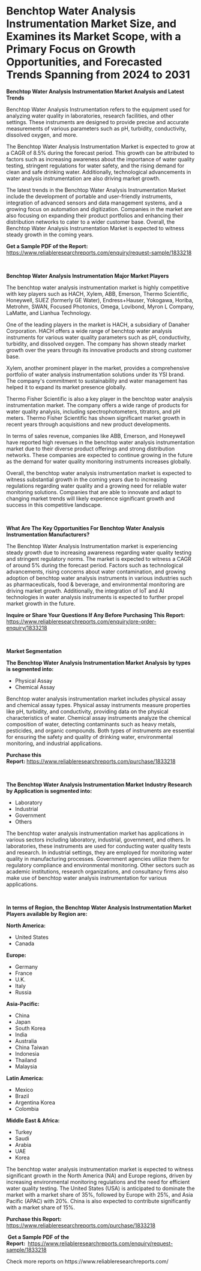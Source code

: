 <p><h1>Benchtop Water Analysis Instrumentation Market Size, and Examines its Market Scope, with a Primary Focus on Growth Opportunities, and Forecasted Trends Spanning from 2024 to 2031</h1></p><p><strong>Benchtop Water Analysis Instrumentation Market Analysis and Latest Trends</strong></p>
<p><p>Benchtop Water Analysis Instrumentation refers to the equipment used for analyzing water quality in laboratories, research facilities, and other settings. These instruments are designed to provide precise and accurate measurements of various parameters such as pH, turbidity, conductivity, dissolved oxygen, and more.</p><p>The Benchtop Water Analysis Instrumentation Market is expected to grow at a CAGR of 8.5% during the forecast period. This growth can be attributed to factors such as increasing awareness about the importance of water quality testing, stringent regulations for water safety, and the rising demand for clean and safe drinking water. Additionally, technological advancements in water analysis instrumentation are also driving market growth.</p><p>The latest trends in the Benchtop Water Analysis Instrumentation Market include the development of portable and user-friendly instruments, integration of advanced sensors and data management systems, and a growing focus on automation and digitization. Companies in the market are also focusing on expanding their product portfolios and enhancing their distribution networks to cater to a wider customer base. Overall, the Benchtop Water Analysis Instrumentation Market is expected to witness steady growth in the coming years.</p></p>
<p><strong>Get a Sample PDF of the Report:&nbsp;</strong> <a href="https://www.reliableresearchreports.com/enquiry/request-sample/1833218">https://www.reliableresearchreports.com/enquiry/request-sample/1833218</a></p>
<p>&nbsp;</p>
<p><strong>Benchtop Water Analysis Instrumentation Major Market Players</strong></p>
<p><p>The benchtop water analysis instrumentation market is highly competitive with key players such as HACH, Xylem, ABB, Emerson, Thermo Scientific, Honeywell, SUEZ (formerly GE Water), Endress+Hauser, Yokogawa, Horiba, Metrohm, SWAN, Focused Photonics, Omega, Lovibond, Myron L Company, LaMatte, and Lianhua Technology. </p><p>One of the leading players in the market is HACH, a subsidiary of Danaher Corporation. HACH offers a wide range of benchtop water analysis instruments for various water quality parameters such as pH, conductivity, turbidity, and dissolved oxygen. The company has shown steady market growth over the years through its innovative products and strong customer base.</p><p>Xylem, another prominent player in the market, provides a comprehensive portfolio of water analysis instrumentation solutions under its YSI brand. The company's commitment to sustainability and water management has helped it to expand its market presence globally.</p><p>Thermo Fisher Scientific is also a key player in the benchtop water analysis instrumentation market. The company offers a wide range of products for water quality analysis, including spectrophotometers, titrators, and pH meters. Thermo Fisher Scientific has shown significant market growth in recent years through acquisitions and new product developments.</p><p>In terms of sales revenue, companies like ABB, Emerson, and Honeywell have reported high revenues in the benchtop water analysis instrumentation market due to their diverse product offerings and strong distribution networks. These companies are expected to continue growing in the future as the demand for water quality monitoring instruments increases globally.</p><p>Overall, the benchtop water analysis instrumentation market is expected to witness substantial growth in the coming years due to increasing regulations regarding water quality and a growing need for reliable water monitoring solutions. Companies that are able to innovate and adapt to changing market trends will likely experience significant growth and success in this competitive landscape.</p></p>
<p>&nbsp;</p>
<p><strong>What Are The Key Opportunities For Benchtop Water Analysis Instrumentation Manufacturers?</strong></p>
<p><p>The Benchtop Water Analysis Instrumentation market is experiencing steady growth due to increasing awareness regarding water quality testing and stringent regulatory norms. The market is expected to witness a CAGR of around 5% during the forecast period. Factors such as technological advancements, rising concerns about water contamination, and growing adoption of benchtop water analysis instruments in various industries such as pharmaceuticals, food & beverage, and environmental monitoring are driving market growth. Additionally, the integration of IoT and AI technologies in water analysis instruments is expected to further propel market growth in the future.</p></p>
<p><strong>Inquire or Share Your Questions If Any Before Purchasing This Report:</strong> <a href="https://www.reliableresearchreports.com/enquiry/pre-order-enquiry/1833218">https://www.reliableresearchreports.com/enquiry/pre-order-enquiry/1833218</a></p>
<p>&nbsp;</p>
<p><strong>Market Segmentation</strong></p>
<p><strong>The Benchtop Water Analysis Instrumentation Market Analysis by types is segmented into:</strong></p>
<p><ul><li>Physical Assay</li><li>Chemical Assay</li></ul></p>
<p><p>Benchtop water analysis instrumentation market includes physical assay and chemical assay types. Physical assay instruments measure properties like pH, turbidity, and conductivity, providing data on the physical characteristics of water. Chemical assay instruments analyze the chemical composition of water, detecting contaminants such as heavy metals, pesticides, and organic compounds. Both types of instruments are essential for ensuring the safety and quality of drinking water, environmental monitoring, and industrial applications.</p></p>
<p><strong>Purchase this Report:&nbsp;</strong><a href="https://www.reliableresearchreports.com/purchase/1833218">https://www.reliableresearchreports.com/purchase/1833218</a></p>
<p>&nbsp;</p>
<p><strong>The Benchtop Water Analysis Instrumentation Market Industry Research by Application is segmented into:</strong></p>
<p><ul><li>Laboratory</li><li>Industrial</li><li>Government</li><li>Others</li></ul></p>
<p><p>The benchtop water analysis instrumentation market has applications in various sectors including laboratory, industrial, government, and others. In laboratories, these instruments are used for conducting water quality tests and research. In industrial settings, they are employed for monitoring water quality in manufacturing processes. Government agencies utilize them for regulatory compliance and environmental monitoring. Other sectors such as academic institutions, research organizations, and consultancy firms also make use of benchtop water analysis instrumentation for various applications.</p></p>
<p>&nbsp;</p>
<p><strong>In terms of Region, the Benchtop Water Analysis Instrumentation Market Players available by Region are:</strong></p>
<p>
    <p> <strong> North America: </strong>
        <ul>
            <li>United States</li>
            <li>Canada</li>
        </ul>
        </p> 
    <p> <strong> Europe: </strong>
        <ul>
            <li>Germany</li>
            <li>France</li>
            <li>U.K.</li>
            <li>Italy</li>
            <li>Russia</li>
        </ul>
        </p> 
    <p> <strong> Asia-Pacific: </strong>
        <ul>
            <li>China</li>
            <li>Japan</li>
            <li>South Korea</li>
            <li>India</li>
            <li>Australia</li>
            <li>China Taiwan</li>
            <li>Indonesia</li>
            <li>Thailand</li>
            <li>Malaysia</li>
        </ul>
        </p> 
    <p> <strong> Latin America: </strong>
        <ul>
            <li>Mexico</li>
            <li>Brazil</li>
            <li>Argentina Korea</li>
            <li>Colombia</li>
        </ul>
        </p> 
    <p> <strong> Middle East & Africa: </strong>
        <ul>
            <li>Turkey</li>
            <li>Saudi</li>
            <li>Arabia</li>
            <li>UAE</li>
            <li>Korea</li>
        </ul>
    </p>
    </p>
<p><p>The benchtop water analysis instrumentation market is expected to witness significant growth in the North America (NA) and Europe regions, driven by increasing environmental monitoring regulations and the need for efficient water quality testing. The United States (USA) is anticipated to dominate the market with a market share of 35%, followed by Europe with 25%, and Asia Pacific (APAC) with 20%. China is also expected to contribute significantly with a market share of 15%.</p></p>
<p><strong>Purchase this Report: </strong><a href="https://www.reliableresearchreports.com/purchase/1833218">https://www.reliableresearchreports.com/purchase/1833218</a></p>
<p>&nbsp;<strong>Get a Sample PDF of the Report:&nbsp;&nbsp;</strong><a href="https://www.reliableresearchreports.com/enquiry/request-sample/1833218">https://www.reliableresearchreports.com/enquiry/request-sample/1833218</a></p>
<p><strong></strong></p>
<p>Check more reports on https://www.reliableresearchreports.com/</p>